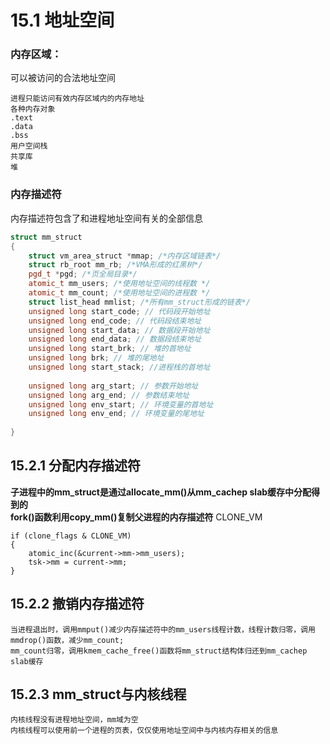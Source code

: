 # 15.1 地址空间
### 内存区域：
可以被访问的合法地址空间
```
进程只能访问有效内存区域内的内存地址
各种内存对象
.text
.data
.bss
用户空间栈
共享库
堆
```

### 内存描述符
内存描述符包含了和进程地址空间有关的全部信息
```c++
struct mm_struct
{
    struct vm_area_struct *mmap; /*内存区域链表*/
    struct rb_root mm_rb; /*VMA形成的红黑树*/
    pgd_t *pgd; /*页全局目录*/
    atomic_t mm_users; /*使用地址空间的线程数 */
    atomic_t mm_count; /*使用地址空间的进程数 */
    struct list_head mmlist; /*所有mm_struct形成的链表*/
    unsigned long start_code; // 代码段开始地址
    unsigned long end_code; // 代码段结束地址
    unsigned long start_data; // 数据段开始地址
    unsigned long end_data; // 数据段结束地址
    unsigned long start_brk; // 堆的首地址
    unsigned long brk; // 堆的尾地址
    unsigned long start_stack; //进程栈的首地址
    
    unsigned long arg_start; // 参数开始地址
    unsigned long arg_end; // 参数结束地址
    unsigned long env_start; // 环境变量的首地址
    unsigned long env_end; // 环境变量的尾地址
    
}
```

## 15.2.1 分配内存描述符
**子进程中的mm_struct是通过allocate_mm()从mm_cachep slab缓存中分配得到的**
<br>
**fork()函数利用copy_mm()复制父进程的内存描述符**
CLONE_VM
```
if (clone_flags & CLONE_VM)
{
    atomic_inc(&current->mm->mm_users);
    tsk->mm = current->mm;
}
```

## 15.2.2 撤销内存描述符
```
当进程退出时，调用mmput()减少内存描述符中的mm_users线程计数，线程计数归零，调用mmdrop()函数，减少mm_count;
mm_count归零，调用kmem_cache_free()函数将mm_struct结构体归还到mm_cachep slab缓存
```

## 15.2.3 mm_struct与内核线程
```
内核线程没有进程地址空间，mm域为空
内核线程可以使用前一个进程的页表，仅仅使用地址空间中与内核内存相关的信息
```
